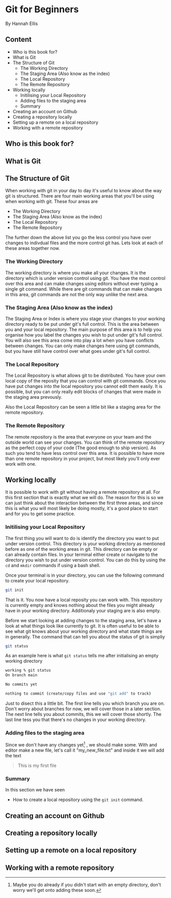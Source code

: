 # Git for Beginners

By Hannah Ellis

## Content

- Who is this book for?
- What is Git
- The Structure of Git
  - The Working Directory
  - The Staging Area (Also know as the index)
  - The Local Repository
  - The Remote Repository
- Working locally
  - Initilising your Local Repository
  - Adding files to the staging area
  - Summary
- Creating an account on Github
- Creating a repository locally
- Setting up a remote on a local repository
- Working with a remote repository

## Who is this book for?

## What is Git

## The Structure of Git

When working with git in your day to day it's useful to know about the way git is structured. There are four main working areas that you'll be using when working with git. These four areas are

- The Working Directory
- The Staging Area (Also know as the index)
- The Local Repository
- The Remote Repository

The further down the above list you go the less control you have over changes to indivdual files and the more control git has.
Lets look at each of these areas together now.

### The Working Directory

The working directory is where you make all your changes. It is the directory which is under version control using git. You have the most control over this area and can make changes using editors without ever typing a single git command. While there are git commands that can make changes in this area, git commands are not the only way unlike the next area.

### The Staging Area (Also know as the index)

The Staging Area or Index is where you stage your changes to your working directory ready to be put under git's full control. This is the area between you and your local repository. The main purpose of this area is to help you organise how you label the changes you wish to put under git's full control. You will also see this area come into play a lot when you have conflicts between changes. You can only make changes here using git commands, but you have still have control over what goes under git's full control.

### The Local Repository

The Local Repository is what allows git to be distributed. You have your own local copy of the reposity that you can control with git commands. Once you have put changes into the local repository you cannot edit them easily. It is possible, but you can only really edit blocks of changes that were made in the staging area prevously.

Also the Local Repository can be seen a little bit like a staging area for the remote repository.

### The Remote Repository

The remote repository is the area that everyone on your team and the outside world can see your changes. You can think of the remote repository as the perfect copy of your code (The good enough to ship version). As such you tend to have less control over this area. It is possible to have more than one remote repository in your project, but most likely you'll only ever work with one.

## Working locally

It is possible to work with git without having a remote repository at all. For this first section that is exactly what we will do.
The reason for this is so we can just think about the interaction between the first three areas, and since this is what you will most likely be doing mostly, it's a good place to start and for you to get some practice.

### Initilising your Local Repository

The first thing you will want to do is identify the directory you want to put under version control. This directory is your working directory as mentioned before as one of the working areas in git. This directory can be empty or can already contain files. In your terminal either create or navigate to the directory you wish to put under version control. You can do this by using the `cd` and `mkdir` commands if using a bash shell.

Once your terminal is in your directory, you can use the following command to create your local repository.

``` bash
git init
```

That is it. You now have a local reposity you can work with. This repository is currently empty and knows nothing about the files you might already have in your working directory. Additionaly your staging are is also empty.

Before we start looking at adding changes to the staging area, let's have a look at what things look like currently to git. It is often useful to be able to see what git knows about your working directory and what state things are in generally. The command that can tell you about the status of git is simpliy

``` bash
git status
```

As an example here is what `git status` tells me after initialising an empty working directory

``` bash
working % git status 
On branch main

No commits yet

nothing to commit (create/copy files and use "git add" to track)
```

Just to disect this a little bit. The first line tells you which branch you are on. Don't worry about branches for now, we will cover those in a later section. The next line tells you about commits, this we will cover those shortly. The last line tess you that there's no changes in your working directory.

### Adding files to the staging area

Since we don't have any changes yet[^1] , we should make some. With and editor make a new file, let's call it "my_new_file.txt" and inside it we will add the text

> This is my first file

[^1]: Maybe you do already if you didn't start with an empty directory, don't worry we'll get onto adding these soon.

### Summary

In this section we have seen

- How to create a local repository using the `git init` command.

## Creating an account on Github

## Creating a repository locally

## Setting up a remote on a local repository

## Working with a remote repository
